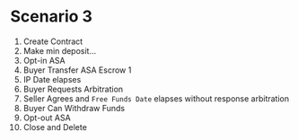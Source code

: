 # Scenario 3

1. Create Contract
2. Make min deposit…
3. Opt-in ASA
4. Buyer Transfer ASA Escrow 1
5. IP Date elapses
6. Buyer Requests Arbitration
7. Seller Agrees and `Free Funds Date` elapses without response arbitration
8. Buyer Can Withdraw Funds
9. Opt-out ASA
10. Close and Delete

